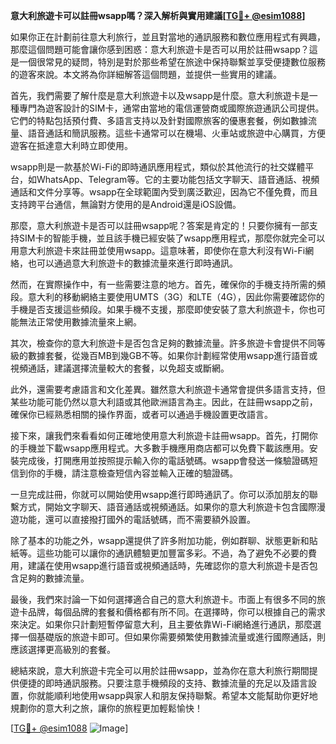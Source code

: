 **意大利旅遊卡可以註冊wsapp嗎？深入解析與實用建議[[TG💪+ @esim1088](https://t.me/s/esim1088)]**

如果你正在計劃前往意大利旅行，並且對當地的通訊服務和數位應用程式有興趣，那麼這個問題可能會讓你感到困惑：意大利旅遊卡是否可以用於註冊wsapp？這是一個很常見的疑問，特別是對於那些希望在旅途中保持聯繫並享受便捷數位服務的遊客來說。本文將為你詳細解答這個問題，並提供一些實用的建議。

首先，我們需要了解什麼是意大利旅遊卡以及wsapp是什麼。意大利旅遊卡是一種專門為遊客設計的SIM卡，通常由當地的電信運營商或國際旅遊通訊公司提供。它們的特點包括預付費、多語言支持以及針對國際旅客的優惠套餐，例如數據流量、語音通話和簡訊服務。這些卡通常可以在機場、火車站或旅遊中心購買，方便遊客在抵達意大利時立即使用。

wsapp則是一款基於Wi-Fi的即時通訊應用程式，類似於其他流行的社交媒體平台，如WhatsApp、Telegram等。它的主要功能包括文字聊天、語音通話、視頻通話和文件分享等。wsapp在全球範圍內受到廣泛歡迎，因為它不僅免費，而且支持跨平台通信，無論對方使用的是Android還是iOS設備。

那麼，意大利旅遊卡是否可以註冊wsapp呢？答案是肯定的！只要你擁有一部支持SIM卡的智能手機，並且該手機已經安裝了wsapp應用程式，那麼你就完全可以用意大利旅遊卡來註冊並使用wsapp。這意味著，即使你在意大利沒有Wi-Fi網絡，也可以通過意大利旅遊卡的數據流量來進行即時通訊。

然而，在實際操作中，有一些需要注意的地方。首先，確保你的手機支持所需的頻段。意大利的移動網絡主要使用UMTS（3G）和LTE（4G），因此你需要確認你的手機是否支援這些頻段。如果手機不支援，那麼即使安裝了意大利旅遊卡，你也可能無法正常使用數據流量來上網。

其次，檢查你的意大利旅遊卡是否包含足夠的數據流量。許多旅遊卡會提供不同等級的數據套餐，從幾百MB到幾GB不等。如果你計劃經常使用wsapp進行語音或視頻通話，建議選擇流量較大的套餐，以免超支或斷網。

此外，還需要考慮語言和文化差異。雖然意大利旅遊卡通常會提供多語言支持，但某些功能可能仍然以意大利語或其他歐洲語言為主。因此，在註冊wsapp之前，確保你已經熟悉相關的操作界面，或者可以通過手機設置更改語言。

接下來，讓我們來看看如何正確地使用意大利旅遊卡註冊wsapp。首先，打開你的手機並下載wsapp應用程式。大多數手機應用商店都可以免費下載該應用。安裝完成後，打開應用並按照提示輸入你的電話號碼。wsapp會發送一條驗證碼短信到你的手機，請注意檢查短信內容並輸入正確的驗證碼。

一旦完成註冊，你就可以開始使用wsapp進行即時通訊了。你可以添加朋友的聯繫方式，開始文字聊天、語音通話或視頻通話。如果你的意大利旅遊卡包含國際漫遊功能，還可以直接撥打國外的電話號碼，而不需要額外設置。

除了基本的功能之外，wsapp還提供了許多附加功能，例如群聊、狀態更新和貼紙等。這些功能可以讓你的通訊體驗更加豐富多彩。不過，為了避免不必要的費用，建議在使用wsapp進行語音或視頻通話時，先確認你的意大利旅遊卡是否包含足夠的數據流量。

最後，我們來討論一下如何選擇適合自己的意大利旅遊卡。市面上有很多不同的旅遊卡品牌，每個品牌的套餐和價格都有所不同。在選擇時，你可以根據自己的需求來決定。如果你只計劃短暫停留意大利，且主要依靠Wi-Fi網絡進行通訊，那麼選擇一個基礎版的旅遊卡即可。但如果你需要頻繁使用數據流量或進行國際通話，則應該選擇更高級別的套餐。

總結來說，意大利旅遊卡完全可以用於註冊wsapp，並為你在意大利旅行期間提供便捷的即時通訊服務。只要注意手機頻段的支持、數據流量的充足以及語言設置，你就能順利地使用wsapp與家人和朋友保持聯繫。希望本文能幫助你更好地規劃你的意大利之旅，讓你的旅程更加輕鬆愉快！

[[TG💪+ @esim1088](https://t.me/s/esim1088) ![Image](https://i.postimg.cc/4NQfJmqS/Snipaste-2025-05-13-00-14-12.png)]